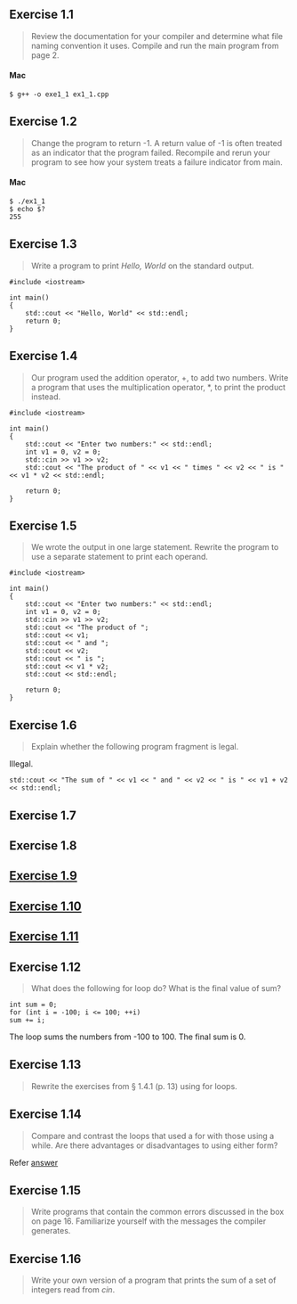 ## Exercise 1.1

> Review the documentation for your compiler and determine what file naming convention it uses. Compile and run the main program from page 2.

#### Mac

	$ g++ -o exe1_1 ex1_1.cpp

## Exercise 1.2

> Change the program to return -1. A return value of -1 is often treated as an indicator that the program failed. Recompile and rerun your program to see how your system treats a failure indicator from main.

#### Mac

	$ ./ex1_1
	$ echo $?
	255

## Exercise 1.3

> Write a program to print _Hello, World_ on the standard output.

	#include <iostream>

	int main() 
	{
		std::cout << "Hello, World" << std::endl;
		return 0;
	}

## Exercise 1.4

> Our program used the addition operator, +, to add two numbers. Write a program that uses the multiplication operator, *, to print the product instead.

	#include <iostream>

	int main() 
	{
		std::cout << "Enter two numbers:" << std::endl;
		int v1 = 0, v2 = 0;
		std::cin >> v1 >> v2;
		std::cout << "The product of " << v1 << " times " << v2 << " is " << v1 * v2 << std::endl;
    
    	return 0;
	}

## Exercise 1.5

> We wrote the output in one large statement. Rewrite the program to use a separate statement to print each operand.

	#include <iostream>

	int main() 
	{
	    std::cout << "Enter two numbers:" << std::endl;
	    int v1 = 0, v2 = 0;
	    std::cin >> v1 >> v2;
	    std::cout << "The product of ";
	    std::cout << v1;
	    std::cout << " and "; 
	    std::cout << v2;
	    std::cout << " is ";
	    std::cout << v1 * v2; 
	    std::cout << std::endl;

	    return 0;
	}				
	
## Exercise 1.6

> Explain whether the following program fragment is legal.

Illegal.

	std::cout << "The sum of " << v1 << " and " << v2 << " is " << v1 + v2 << std::endl;
	
## Exercise 1.7

## Exercise 1.8

## [Exercise 1.9](ex1_9.cpp)

## [Exercise 1.10](ex1_10.cpp)

## [Exercise 1.11](ex1_11.cpp)

## Exercise 1.12

> What does the following for loop do? What is the final value of sum?
	
	int sum = 0;
	for (int i = -100; i <= 100; ++i)
	sum += i;

The loop sums the numbers from -100 to 100. The final sum is 0.

## Exercise 1.13

> Rewrite the exercises from § 1.4.1 (p. 13) using for loops.

## Exercise 1.14

> Compare and contrast the loops that used a for with those using a while. Are there advantages or disadvantages to using either form?

Refer [answer](http://stackoverflow.com/questions/2950931/for-vs-while-in-c-programming)


## Exercise 1.15

> Write programs that contain the common errors discussed in the box on page 16. Familiarize yourself with the messages the compiler generates.

## Exercise 1.16

> Write your own version of a program that prints the sum of a set of integers read from _cin_.

